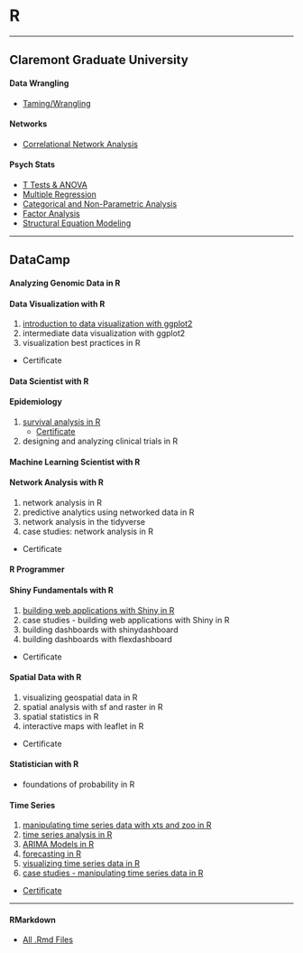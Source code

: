 # R
___
## Claremont Graduate University
      
#### Data Wrangling
- [Taming/Wrangling](https://github.com/dapinedo/R/tree/master/CGU/Taming)

#### Networks
- [Correlational Network Analysis](https://github.com/dapinedo/R/tree/master/CGU/Networks/Correlational)

#### Psych Stats
- [T Tests & ANOVA](https://github.com/dapinedo/R/tree/master/CGU/Statistics/ANOVA)
- [Multiple Regression](https://github.com/dapinedo/R/tree/master/CGU/Statistics/Regression)
- [Categorical and Non-Parametric Analysis](https://github.com/dapinedo/R/tree/master/CGU/Statistics/Categorical)
- [Factor Analysis](https://github.com/dapinedo/R/tree/master/CGU/Statistics/Factor)
- [Structural Equation Modeling](https://github.com/dapinedo/R/tree/master/CGU/Statistics/SEM)
___
## DataCamp

#### Analyzing Genomic Data in R

#### Data Visualization with R
1. [introduction to data visualization with ggplot2](https://rpubs.com/odenipinedo/introduction-to-data-visualization-with-ggplot2)
2. intermediate data visualization with ggplot2
3. visualization best practices in R
- Certificate

#### Data Scientist with R

#### Epidemiology
1. [survival analysis in R](https://rpubs.com/odenipinedo/survival-analysis-in-R)
     - [Certificate](https://github.com/odenipinedo/R/blob/master/DataCamp/_certificates/survival-analysis-in-R.pdf)
2. designing and analyzing clinical trials in R

#### Machine Learning Scientist with R

#### Network Analysis with R
1. network analysis in R
2. predictive analytics using networked data in R
3. network analysis in the tidyverse
4. case studies: network analysis in R
- Certificate

#### R Programmer

#### Shiny Fundamentals with R
1. [building web applications with Shiny in R](https://rpubs.com/odenipinedo/building-web-applications-with-Shiny-in-R)
2. case studies - building web applications with Shiny in R
3. building dashboards with shinydashboard
4. building dashboards with flexdashboard
- Certificate

#### Spatial Data with R
1. visualizing geospatial data in R
2. spatial analysis with sf and raster in R
3. spatial statistics in R
4. interactive maps with leaflet in R
- Certificate

#### Statistician with R
- foundations of probability in R

#### Time Series
1. [manipulating time series data with xts and zoo in R](https://rpubs.com/odenipinedo/manipulating-time-series-data-with-xts-and-zoo-in-R)
2. [time series analysis in R](https://rpubs.com/odenipinedo/time-series-analysis-in-R)
3. [ARIMA Models in R](https://rpubs.com/odenipinedo/ARIMA-Models-in-R)
4. [forecasting in R](https://rpubs.com/odenipinedo/forecasting-in-R)
5. [visualizing time series data in R](https://rpubs.com/odenipinedo/visualizing-time-series-data-in-R)
6. [case studies - manipulating time series data in R](https://rpubs.com/odenipinedo/case-studies-manipulating-time-series-data-in-R)
-  [Certificate](https://github.com/odenipinedo/R/blob/master/DataCamp/_certificates/time-series-with-R.pdf)
___
#### RMarkdown
- [All .Rmd Files](https://github.com/dapinedo/R/tree/master/DataCamp)

<!-- comment -->
